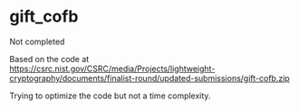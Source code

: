 # gift_cofb

Not completed

Based on the code at https://csrc.nist.gov/CSRC/media/Projects/lightweight-cryptography/documents/finalist-round/updated-submissions/gift-cofb.zip

Trying to optimize the code but not a time complexity.
